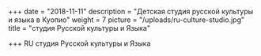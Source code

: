 +++
date = "2018-11-11"
description = "Детская студия русской культуры и языка в Куопио"
weight = 7
picture = "/uploads/ru-culture-studio.jpg"
title = "студия Русской культуры и Языка"

+++
RU
студия Русской культуры и Языка